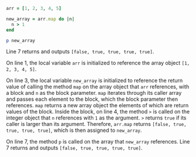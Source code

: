```ruby
arr = [1, 2, 3, 4, 5]

new_array = arr.map do |n|
  n > 1
end

p new_array
```
Line 7 returns and outputs `[false, true, true, true, true]`.

On line 1, the local variable `arr` is initialized to reference the array object `[1, 2, 3, 4, 5]`.

On line 3, the local variable `new_array` is initialized to reference the return value of calling the method `map` on the array object that `arr` references, with a block and `n` as the block parameter. `map` iterates through its caller array and passes each element to the block, which the block parameter then references. `map` returns a new array object the elements of which are return values of the block. Inside the block, on line 4, the method `>` is called on the integer object that `n` references with `1` as the argument. `>` returns `true` if its caller is larger than its argument. Therefore, `arr.map` returns `[false, true, true, true, true]`, which is then assigned to `new_array`.

On line 7, the method `p` is called on the array that `new_array` references. Line 7 returns and outputs `[false, true, true, true, true]`.